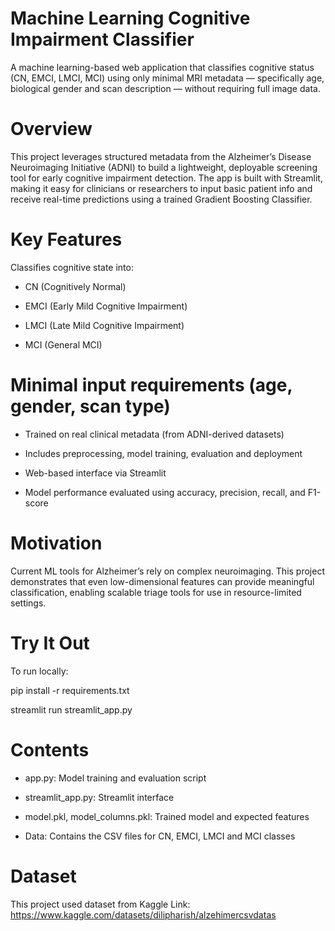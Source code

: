 # Machine Learning Cognitive Impairment Classifier

A machine learning-based web application that classifies cognitive status (CN, EMCI, LMCI, MCI) using only minimal MRI metadata — specifically age, biological gender and scan description — without requiring full image data.

# Overview
This project leverages structured metadata from the Alzheimer’s Disease Neuroimaging Initiative (ADNI) to build a lightweight, deployable screening tool for early cognitive impairment detection. The app is built with Streamlit, making it easy for clinicians or researchers to input basic patient info and receive real-time predictions using a trained Gradient Boosting Classifier.

# Key Features
Classifies cognitive state into:

- CN (Cognitively Normal)

- EMCI (Early Mild Cognitive Impairment)

- LMCI (Late Mild Cognitive Impairment)

- MCI (General MCI)

# Minimal input requirements (age, gender, scan type)

- Trained on real clinical metadata (from ADNI-derived datasets)

- Includes preprocessing, model training, evaluation and deployment

- Web-based interface via Streamlit

- Model performance evaluated using accuracy, precision, recall, and F1-score

# Motivation
Current ML tools for Alzheimer’s rely on complex neuroimaging. This project demonstrates that even low-dimensional features can provide meaningful classification, enabling scalable triage tools for use in resource-limited settings.

# Try It Out
To run locally:

pip install -r requirements.txt

streamlit run streamlit_app.py

# Contents
- app.py: Model training and evaluation script

- streamlit_app.py: Streamlit interface

- model.pkl, model_columns.pkl: Trained model and expected features

- Data: Contains the CSV files for CN, EMCI, LMCI and MCI classes

# Dataset

This project used dataset from Kaggle 
Link: https://www.kaggle.com/datasets/dilipharish/alzehimercsvdatas


